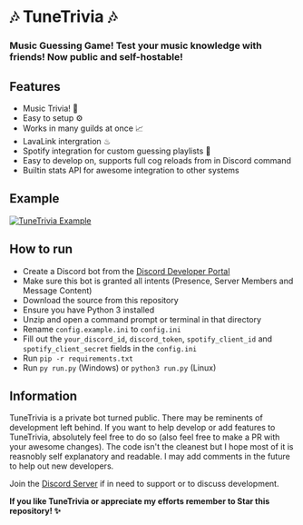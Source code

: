 # 🎶 TuneTrivia 🎶

### Music Guessing Game! Test your music knowledge with friends! Now public and self-hostable!

## Features
- Music Trivia! 🎼
- Easy to setup ⚙
- Works in many guilds at once 📈
- LavaLink intergration ♨
- Spotify integration for custom guessing playlists 🧩
- Easy to develop on, supports full cog reloads from in Discord command
- Builtin stats API for awesome integration to other systems

## Example
[![TuneTrivia Example](https://img.youtube.com/vi/_WTGbpRpnr4/0.jpg)](https://www.youtube.com/watch?v=_WTGbpRpnr4)

## How to run
- Create a Discord bot from the [Discord Developer Portal](https://discord.com/developers/applications/)
- Make sure this bot is granted all intents (Presence, Server Members and Message Content)
- Download the source from this repository
- Ensure you have Python 3 installed
- Unzip and open a command prompt or terminal in that directory
- Rename `config.example.ini` to `config.ini`
- Fill out the `your_discord_id`, `discord_token`, `spotify_client_id` and `spotify_client_secret` fields in the `config.ini`
- Run `pip -r requirements.txt`
- Run `py run.py` (Windows) or `python3 run.py` (Linux)

## Information
TuneTrivia is a private bot turned public. There may be reminents of development left behind.
If you want to help develop or add features to TuneTrivia, absolutely feel free to do so (also feel free to make a PR with your awesome changes).
The code isn't the cleanest but I hope most of it is reasnobly self explanatory and readable. I may add comments in the future to help out new developers.

Join the [Discord Server](https://discord.gg/s8nWZVGqDF) if in need to support or to discuss development.

**If you like TuneTrivia or appreciate my efforts remember to Star this repository! ✨**
